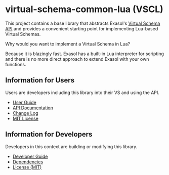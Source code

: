 # virtual-schema-common-lua (VSCL)

This project contains a base library that abstracts Exasol's [Virtual Schema API](https://github.com/exasol/virtual-schema-common-java/blob/main/doc/development/api/virtual_schema_api.md) and provides a convenient starting point for implementing Lua-based Virtual Schemas.

Why would you want to implement a Virtual Schema in Lua?

Because it is blazingly fast. Exasol has a built-in Lua interpreter for scripting and there is no more direct approach to extend Exasol with your own functions.

## Information for Users

Users are developers including this library into their VS and using the API.

* [User Guide](doc/user_guide/user_guide.md)
* [API Documentation](https://exasol.github.io/virtual-schema-common-lua/api/)
* [Change Log](doc/changes/changelog.md)
* [MIT License](LICENSE)

## Information for Developers

Developers in this context are building or modifying this library.

* [Developer Guide](doc/developer_guide/developer_guide.md)
* [Dependencies](dependencies.md)
* [License (MIT)](LICENSE)
